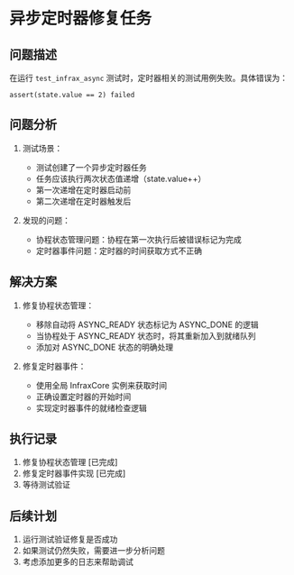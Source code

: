 # 异步定时器修复任务

## 问题描述
在运行 `test_infrax_async` 测试时，定时器相关的测试用例失败。具体错误为：
```
assert(state.value == 2) failed
```

## 问题分析
1. 测试场景：
   - 测试创建了一个异步定时器任务
   - 任务应该执行两次状态值递增（state.value++）
   - 第一次递增在定时器启动前
   - 第二次递增在定时器触发后
   
2. 发现的问题：
   - 协程状态管理问题：协程在第一次执行后被错误标记为完成
   - 定时器事件问题：定时器的时间获取方式不正确

## 解决方案
1. 修复协程状态管理：
   - 移除自动将 ASYNC_READY 状态标记为 ASYNC_DONE 的逻辑
   - 当协程处于 ASYNC_READY 状态时，将其重新加入到就绪队列
   - 添加对 ASYNC_DONE 状态的明确处理

2. 修复定时器事件：
   - 使用全局 InfraxCore 实例来获取时间
   - 正确设置定时器的开始时间
   - 实现定时器事件的就绪检查逻辑

## 执行记录
1. 修复协程状态管理 [已完成]
2. 修复定时器事件实现 [已完成]
3. 等待测试验证

## 后续计划
1. 运行测试验证修复是否成功
2. 如果测试仍然失败，需要进一步分析问题
3. 考虑添加更多的日志来帮助调试
